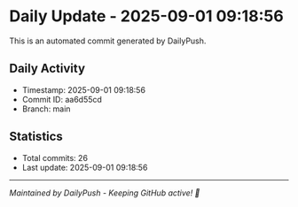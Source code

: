 # Daily Update - 2025-09-01 09:18:56

This is an automated commit generated by DailyPush.

## Daily Activity
- Timestamp: 2025-09-01 09:18:56
- Commit ID: aa6d55cd
- Branch: main

## Statistics
- Total commits: 26
- Last update: 2025-09-01 09:18:56

---
*Maintained by DailyPush - Keeping GitHub active! 🚀*
